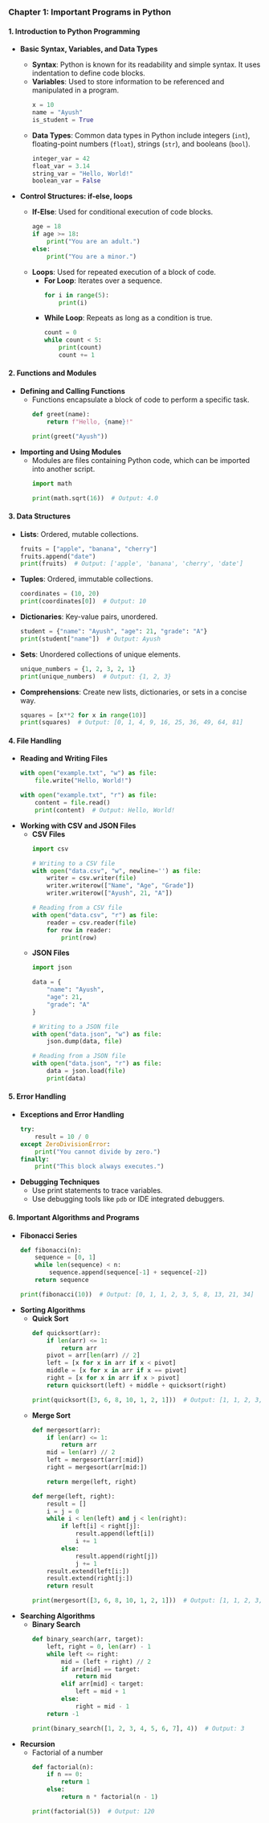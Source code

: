 ### Chapter 1: Important Programs in Python

#### 1. Introduction to Python Programming
- **Basic Syntax, Variables, and Data Types**
  - **Syntax**: Python is known for its readability and simple syntax. It uses indentation to define code blocks.
  - **Variables**: Used to store information to be referenced and manipulated in a program.
    ```python
    x = 10
    name = "Ayush"
    is_student = True
    ```
  - **Data Types**: Common data types in Python include integers (`int`), floating-point numbers (`float`), strings (`str`), and booleans (`bool`).
    ```python
    integer_var = 42
    float_var = 3.14
    string_var = "Hello, World!"
    boolean_var = False
    ```

- **Control Structures: if-else, loops**
  - **If-Else**: Used for conditional execution of code blocks.
    ```python
    age = 18
    if age >= 18:
        print("You are an adult.")
    else:
        print("You are a minor.")
    ```
  - **Loops**: Used for repeated execution of a block of code.
    - **For Loop**: Iterates over a sequence.
      ```python
      for i in range(5):
          print(i)
      ```
    - **While Loop**: Repeats as long as a condition is true.
      ```python
      count = 0
      while count < 5:
          print(count)
          count += 1
      ```

#### 2. Functions and Modules
- **Defining and Calling Functions**
  - Functions encapsulate a block of code to perform a specific task.
    ```python
    def greet(name):
        return f"Hello, {name}!"
    
    print(greet("Ayush"))
    ```
- **Importing and Using Modules**
  - Modules are files containing Python code, which can be imported into another script.
    ```python
    import math
    
    print(math.sqrt(16))  # Output: 4.0
    ```

#### 3. Data Structures
- **Lists**: Ordered, mutable collections.
  ```python
  fruits = ["apple", "banana", "cherry"]
  fruits.append("date")
  print(fruits)  # Output: ['apple', 'banana', 'cherry', 'date']
  ```
- **Tuples**: Ordered, immutable collections.
  ```python
  coordinates = (10, 20)
  print(coordinates[0])  # Output: 10
  ```
- **Dictionaries**: Key-value pairs, unordered.
  ```python
  student = {"name": "Ayush", "age": 21, "grade": "A"}
  print(student["name"])  # Output: Ayush
  ```
- **Sets**: Unordered collections of unique elements.
  ```python
  unique_numbers = {1, 2, 3, 2, 1}
  print(unique_numbers)  # Output: {1, 2, 3}
  ```
- **Comprehensions**: Create new lists, dictionaries, or sets in a concise way.
  ```python
  squares = [x**2 for x in range(10)]
  print(squares)  # Output: [0, 1, 4, 9, 16, 25, 36, 49, 64, 81]
  ```

#### 4. File Handling
- **Reading and Writing Files**
  ```python
  with open("example.txt", "w") as file:
      file.write("Hello, World!")
  
  with open("example.txt", "r") as file:
      content = file.read()
      print(content)  # Output: Hello, World!
  ```
- **Working with CSV and JSON Files**
  - **CSV Files**
    ```python
    import csv

    # Writing to a CSV file
    with open("data.csv", "w", newline='') as file:
        writer = csv.writer(file)
        writer.writerow(["Name", "Age", "Grade"])
        writer.writerow(["Ayush", 21, "A"])

    # Reading from a CSV file
    with open("data.csv", "r") as file:
        reader = csv.reader(file)
        for row in reader:
            print(row)
    ```
  - **JSON Files**
    ```python
    import json

    data = {
        "name": "Ayush",
        "age": 21,
        "grade": "A"
    }

    # Writing to a JSON file
    with open("data.json", "w") as file:
        json.dump(data, file)

    # Reading from a JSON file
    with open("data.json", "r") as file:
        data = json.load(file)
        print(data)
    ```

#### 5. Error Handling
- **Exceptions and Error Handling**
  ```python
  try:
      result = 10 / 0
  except ZeroDivisionError:
      print("You cannot divide by zero.")
  finally:
      print("This block always executes.")
  ```
- **Debugging Techniques**
  - Use print statements to trace variables.
  - Use debugging tools like `pdb` or IDE integrated debuggers.

#### 6. Important Algorithms and Programs
- **Fibonacci Series**
  ```python
  def fibonacci(n):
      sequence = [0, 1]
      while len(sequence) < n:
          sequence.append(sequence[-1] + sequence[-2])
      return sequence
  
  print(fibonacci(10))  # Output: [0, 1, 1, 2, 3, 5, 8, 13, 21, 34]
  ```
- **Sorting Algorithms**
  - **Quick Sort**
    ```python
    def quicksort(arr):
        if len(arr) <= 1:
            return arr
        pivot = arr[len(arr) // 2]
        left = [x for x in arr if x < pivot]
        middle = [x for x in arr if x == pivot]
        right = [x for x in arr if x > pivot]
        return quicksort(left) + middle + quicksort(right)

    print(quicksort([3, 6, 8, 10, 1, 2, 1]))  # Output: [1, 1, 2, 3, 6, 8, 10]
    ```
  - **Merge Sort**
    ```python
    def mergesort(arr):
        if len(arr) <= 1:
            return arr
        mid = len(arr) // 2
        left = mergesort(arr[:mid])
        right = mergesort(arr[mid:])

        return merge(left, right)

    def merge(left, right):
        result = []
        i = j = 0
        while i < len(left) and j < len(right):
            if left[i] < right[j]:
                result.append(left[i])
                i += 1
            else:
                result.append(right[j])
                j += 1
        result.extend(left[i:])
        result.extend(right[j:])
        return result

    print(mergesort([3, 6, 8, 10, 1, 2, 1]))  # Output: [1, 1, 2, 3, 6, 8, 10]
    ```
- **Searching Algorithms**
  - **Binary Search**
    ```python
    def binary_search(arr, target):
        left, right = 0, len(arr) - 1
        while left <= right:
            mid = (left + right) // 2
            if arr[mid] == target:
                return mid
            elif arr[mid] < target:
                left = mid + 1
            else:
                right = mid - 1
        return -1

    print(binary_search([1, 2, 3, 4, 5, 6, 7], 4))  # Output: 3
    ```
- **Recursion**
  - Factorial of a number
    ```python
    def factorial(n):
        if n == 0:
            return 1
        else:
            return n * factorial(n - 1)

    print(factorial(5))  # Output: 120
    ```
